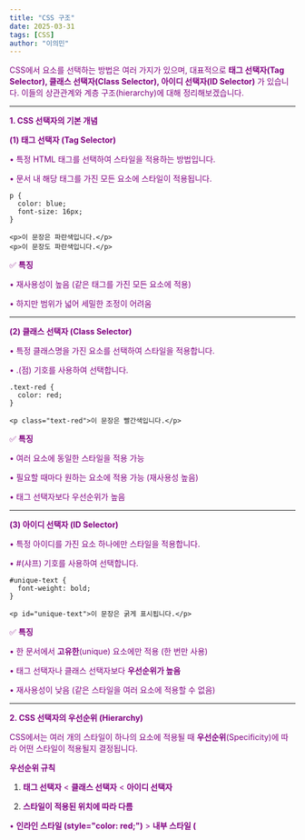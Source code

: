 ```yaml
---
title: "CSS 구조"
date: 2025-03-31
tags: [CSS]
author: "이의민"
---
```


CSS에서 요소를 선택하는 방법은 여러 가지가 있으며, 대표적으로 **태그 선택자(Tag Selector), 클래스 선택자(Class Selector), 아이디 선택자(ID Selector)** 가 있습니다. 이들의 상관관계와 계층 구조(hierarchy)에 대해 정리해보겠습니다.

---

**1. CSS 선택자의 기본 개념**

  

**(1) 태그 선택자 (Tag Selector)**

• 특정 HTML 태그를 선택하여 스타일을 적용하는 방법입니다.

• 문서 내 해당 태그를 가진 모든 요소에 스타일이 적용됩니다.

```
p {
  color: blue;
  font-size: 16px;
}
```

```
<p>이 문장은 파란색입니다.</p>
<p>이 문장도 파란색입니다.</p>
```

✅ **특징**

• 재사용성이 높음 (같은 태그를 가진 모든 요소에 적용)

• 하지만 범위가 넓어 세밀한 조정이 어려움

---

**(2) 클래스 선택자 (Class Selector)**

• 특정 클래스명을 가진 요소를 선택하여 스타일을 적용합니다.

• .(점) 기호를 사용하여 선택합니다.

```
.text-red {
  color: red;
}
```

```
<p class="text-red">이 문장은 빨간색입니다.</p>
```

✅ **특징**

• 여러 요소에 동일한 스타일을 적용 가능

• 필요할 때마다 원하는 요소에 적용 가능 (재사용성 높음)

• 태그 선택자보다 우선순위가 높음

---

**(3) 아이디 선택자 (ID Selector)**

• 특정 아이디를 가진 요소 하나에만 스타일을 적용합니다.

• #(샤프) 기호를 사용하여 선택합니다.

```
#unique-text {
  font-weight: bold;
}
```

```
<p id="unique-text">이 문장은 굵게 표시됩니다.</p>
```

✅ **특징**

• 한 문서에서 **고유한**(unique) 요소에만 적용 (한 번만 사용)

• 태그 선택자나 클래스 선택자보다 **우선순위가 높음**

• 재사용성이 낮음 (같은 스타일을 여러 요소에 적용할 수 없음)

---

**2. CSS 선택자의 우선순위 (Hierarchy)**

  

CSS에서는 여러 개의 스타일이 하나의 요소에 적용될 때 **우선순위**(Specificity)에 따라 어떤 스타일이 적용될지 결정됩니다.

  

**우선순위 규칙**

1. **태그 선택자** < **클래스 선택자** < **아이디 선택자**

2. **스타일이 적용된 위치에 따라 다름**

• **인라인 스타일 (style="color: red;")** > **내부 스타일 (<style> 태그)** > **외부 스타일 (CSS 파일)**

3. **!important가 적용된 스타일이 최우선**

  

**우선순위 예시**

```
p {
  color: blue; /* (1) 태그 선택자 */
}

.text-red {
  color: red; /* (2) 클래스 선택자 */
}

#unique-text {
  color: green; /* (3) 아이디 선택자 */
}

p {
  color: purple !important; /* (4) !important 속성 */
}
```

```
<p id="unique-text" class="text-red">이 문장은 무슨 색일까요?</p>
```

✅ **적용되는 색상 순서**

1. 태그 선택자 p → 파란색

2. 클래스 선택자 .text-red → 빨간색 (우선순위 상승)

3. 아이디 선택자 #unique-text → 초록색 (더 높은 우선순위)

4. !important가 적용된 태그 선택자 p → **보라색**

  

결과적으로 **보라색**으로 표시됩니다.

---

**3. CSS 선택자의 조합**

  

여러 개의 선택자를 함께 사용할 수도 있습니다.

  

**(1) 태그 + 클래스 선택자**

```
p.text-red {
  color: red;
}
```

```
<p class="text-red">이 문장은 빨간색입니다.</p>
```

👉 p 태그이면서 text-red 클래스를 가진 요소만 선택됨

---

**(2) 태그 + 아이디 선택자**

```
p#unique-text {
  color: green;
}
```

```
<p id="unique-text">이 문장은 초록색입니다.</p>
```

👉 p 태그이면서 id="unique-text"인 요소만 선택됨

---

**(3) 자식 선택자 (>)**

• 특정 부모 요소의 **직속 자식**만 선택

```
div > p {
  color: blue;
}
```

```
<div>
  <p>이 문장은 파란색입니다.</p>
  <span><p>이 문장은 영향을 받지 않습니다.</p></span>
</div>
```

  

---

**(4) 후손 선택자 (공백)**

• 특정 부모 요소 안의 **모든 자손 요소** 선택

```
div p {
  color: blue;
}
```

```
<div>
  <p>이 문장은 파란색입니다.</p>
  <span><p>이 문장도 파란색입니다.</p></span>
</div>
```

  

---

**(5) 형제 선택자 (+, ~)**

• A + B : A 바로 뒤에 있는 B 선택

• A ~ B : A 뒤에 나오는 모든 B 선택

```
h1 + p {
  color: red;
}
```

```
<h1>제목</h1>
<p>이 문장은 빨간색입니다.</p>
<p>이 문장은 영향을 받지 않습니다.</p>
```

  

---

**4. 정리 (Hierarchy)**

|**선택자 유형**|**예제**|**우선순위**|
|---|---|---|
|태그 선택자|p {}|낮음|
|클래스 선택자|.text-red {}|중간|
|아이디 선택자|#unique-text {}|높음|
|인라인 스타일|<p style="color: red;">|매우 높음|
|!important|color: blue !important;|최상위|

**우선순위 비교**

1. p { color: blue; } (태그 선택자)

2. .text-red { color: red; } (클래스 선택자, 우선순위 ↑)

3. #unique-text { color: green; } (아이디 선택자, 우선순위 ↑↑)

4. style="color: orange;" (인라인 스타일, 우선순위 ↑↑↑)

5. color: purple !important; (최우선 적용)

---

**결론**

1. **태그 선택자** < **클래스 선택자** < **아이디 선택자** 순으로 우선순위가 높음

2. **인라인 스타일**이 더 높은 우선순위를 가짐

3. **!important**가 적용되면 모든 스타일을 무시하고 최우선 적용

4. **선택자 조합**을 활용하면 더 정밀한 스타일 적용 가능

  

이제 CSS 선택자의 개념과 계층 구조가 확실해졌죠? 😊